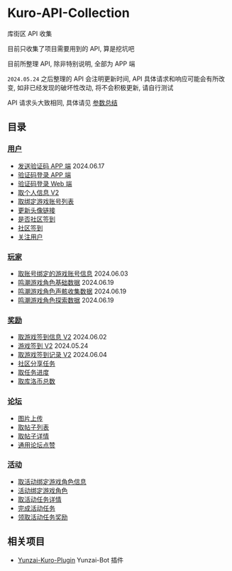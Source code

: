 # Kuro-API-Collection

库街区 API 收集

目前只收集了项目需要用到的 API, 算是挖坑吧

目前所整理 API, 除非特别说明, 全部为 APP 端

`2024.05.24` 之后整理的 API 会注明更新时间, API 具体请求和响应可能会有所改变, 如非已经发现的破坏性改动, 将不会积极更新, 请自行测试

API 请求头大致相同, 具体请见 [参数总结](/PARAMS.md) 

## 目录

### [用户](/API/user)

- [发送验证码 APP 端](/API/user/getSmsCode.md) 2024.06.17
- [验证码登录 APP 端](/API/user/sdkLogin.md)
- [验证码登录 Web 端](/API/user/sdkLoginForH5.md)
- [取个人信息 V2](/API/user/mineV2.md)
- [取绑定游戏账号列表](/API/user/role/findRoleList.md)
- [更新头像链接](/API/user/updateHeadUrl.md)
- [是否社区签到](/API/user/haveSignIn.md)
- [社区签到](/API/user/signIn.md)
- [关注用户](/API/user/followUser.md)

### [玩家](/API/gamer)

- [取账号绑定的游戏账号信息](/API/gamer/role/list.md) 2024.06.03
- [鸣潮游戏角色基础数据](/gamer/roleBox/aki/baseData.md) 2024.06.19
- [鸣潮游戏角色声骸收集数据](/gamer/roleBox/aki/calabashData.md) 2024.06.19
- [鸣潮游戏角色探索数据](/gamer/roleBox/aki/exploreIndex.md) 2024.06.19

### [奖励](/API/encourage)

- [取游戏签到信息 V2](/API/encourage/signIn/initSignInV2.md) 2024.06.02
- [游戏签到 V2](/API/encourage/signIn/v2.md) 2024.05.24
- [取游戏签到记录 V2](/API/encourage/signIn/queryRecordV2.md) 2024.06.04
- [社区分享任务](/API/encourage/level/shareTask.md)
- [取任务进度](/API/encourage/level/getTaskProcess.md)
- [取库洛币总数](/API/encourage/gold/getTotalGold.md)

### [论坛](/API/forum)

- [图片上传](/API/forum/uploadForumImg.md)
- [取帖子列表](/API/forum/list.md)
- [取帖子详情](/API/forum/getPostDetail.md)
- [通用论坛点赞](/API/forum/like.md)

### [活动](/API/activity)

- [取活动绑定游戏角色信息](/API/activity/gamer/role/getBindRoleInfo.md)
- [活动绑定游戏角色](/API/activity/gamer/role/bindRole.md)
- [取活动任务详情](/API/activity/task/getList.md)
- [完成活动任务](/API/activity/task/complete.md)
- [领取活动任务奖励](/API/activity/task/receive.md)

## 相关项目

- [Yunzai-Kuro-Plugin](https://github.com/TomyJan/Yunzai-Kuro-Plugin) Yunzai-Bot 插件

